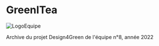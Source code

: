 # GreenITea

![LogoEquipe](LogoActivEsaip-512x512.png.png)

Archive du projet Design4Green de l'équipe n°8, année 2022
